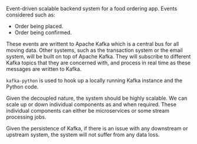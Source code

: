 Event-driven scalable backend system for a food ordering app. 
Events considered such as:
* Order being placed.
* Order being confirmed.

These events are writtent to Apache Kafka which is a central bus for all moving data. Other systems, such as the transaction system or the email system, will be built on top of Apache Kafka. They will subscribe to different Kafka topics that they are concerned with, and process in real time as these messages are written to Kafka. 

`kafka-python` is used to hook up a locally running Kafka instance and the Python code. 

Given the decoupled nature, the system should be highly scalable. We can scale up or down individual components as and when required. These individual components can either be microservices or some stream processing jobs.

Given the persistence of Kafka, if there is an issue with any downstream or upstream system, the system will not suffer from any data loss.